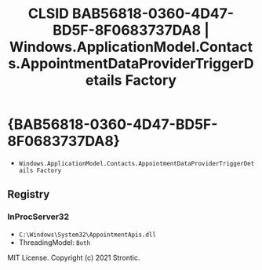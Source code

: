 ﻿---
title: "CLSID BAB56818-0360-4D47-BD5F-8F0683737DA8 | Windows.ApplicationModel.Contacts.AppointmentDataProviderTriggerDetails Factory"
excerpt: What is COM-Object CLSID BAB56818-0360-4D47-BD5F-8F0683737DA8?
---

# {BAB56818-0360-4D47-BD5F-8F0683737DA8}

* `Windows.ApplicationModel.Contacts.AppointmentDataProviderTriggerDetails Factory`

## Registry


### InProcServer32

* `C:\Windows\System32\AppointmentApis.dll`
* ThreadingModel: `Both`

MIT License. Copyright (c) 2021 Strontic.


